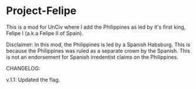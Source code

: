 # Project-Felipe
This is a mod for UnCiv where I add the Philippines as led by it's first king, Felipe I (a.k.a Felipe II of Spain).

Disclaimer: In this mod, the Philippines is led by a Spanish Habsburg. This is because the Philippines was ruled as a separate crown by the Spanish. This is not an endorsement for Spanish irredentist claims on the Philippines.

CHANGELOG:

v.1.1: Updated the flag.
